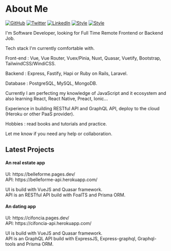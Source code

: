 # About Me

[![GitHub](https://img.shields.io/badge/GitHub-%40francelwebdev-239a3b.svg)](https://github.com/francelwebdev)
[![Twitter](https://img.shields.io/badge/Twitter-%40alex31731307-58a1f2.svg)](https://twitter.com/alex31731307)
[![LinkedIn](https://img.shields.io/badge/Linked-in-0c66c3.svg)](https://www.linkedin.com/in/francel-amamoo-b14660145/)
[![Style](https://img.shields.io/badge/Dark%20Mode-111111.svg#gh-dark-mode-only)](https://github.com/settings/appearance#gh-dark-mode-only)
[![Style](https://img.shields.io/badge/Light%20Mode-efefef.svg#gh-light-mode-only)](https://github.com/settings/appearance#gh-light-mode-only)

I'm Software Developer, looking for Full Time Remote Frontend or Backend Job.

Tech stack I'm currently comfortable with.

Front-end : Vue, Vue Router, Vuex/Pinia, Nuxt, Quasar, Vuetify, Bootstrap, TailwindCSS/WindiCSS.

Backend : Express, Fastify, Hapi or Ruby on Rails, Laravel.

Database : PostgreSQL, MySQL, MongoDB.

Currently I am perfecting my knowledge of JavaScript and it ecosystem and also learning React, React Native, Preact, Ionic...

Experience in building RESTful API and GraphQL API, deploy to the cloud (Heroku or other PaaS provider).

Hobbies : read books and tutorials and practice.

Let me know if you need any help or collaboration.

## Latest Projects

#### An real estate app
<p>
  UI: https://belleforme.pages.dev/
  <br>
  API: https://belleforme-api.herokuapp.com/
  
  UI is build with VueJS and Quasar framework.
  <br>
  API is an RESTful API build with FoalTS and Prisma ORM.
</p>

#### An dating app
<p>
  UI: https://cifoncia.pages.dev/
  <br>
  API: https://cifoncia-api.herokuapp.com/
  
  UI is build with VueJS and Quasar framework.
  <br>
  API is an GraphQL API build with ExpressJS, Express-graphql, Graphql-tools and Prisma ORM.
</p>
